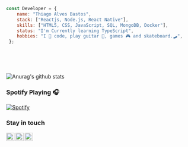 ```javascript 
const Developer = {     
    name: "Thiago Alves Bastos",
    stack: ["Reactjs, Node.js, React Native"],
    skills: ["HTML5, CSS, JavaScript, SQL, MongoDB, Docker"],     
    status: "I'm Currently learning TypeScript",        
    hobbies: "I 💜 code, play guitar 🎸, games 🎮 and skateboard.🛹",            
 };         
                                      
 ```                                                                      
                                                                                                                        
 <br />                                                                                                                                                            
 <br />                                                                                                                                                                                     
                                                                                                              
                                
![Anurag's github stats](https://github-readme-stats.vercel.app/api?username=the-one-who-knoccks&show_icons=true&theme=dark)
                         
                                                                      
### Spotify Playing 🎧                                    
[![Spotify](https://now-playing-spotify.vercel.app/api/spotify)](https://open.spotify.com/user/4bqhduwc9zy3lnu569vw34txr)
                                       
                                                                                                    
                                                                                                                       
### Stay in touch                                                                 
          
[<img align="left" alt="the-one-who-knoccks | Twitter" width="22px" src="https://cdn.jsdelivr.net/npm/simple-icons@v3/icons/twitter.svg" />][twitter]
[<img align="left" alt="the.one.who.knoccks | LinkedIn" width="22px" src="https://cdn.jsdelivr.net/npm/simple-icons@v3/icons/linkedin.svg" />][linkedin]
[<img align="left" alt="the-one-who-knoccks | Instagram" width="22px" src="https://cdn.jsdelivr.net/npm/simple-icons@v3/icons/instagram.svg" />][instagram]
          
                  
[twitter]: https://twitter.com/the-one-who-knoccks       
[instagram]: https://instagram.com/the.one.who.knoccks      
[linkedin]: https://linkedin.com/in/thiagoalves89 
            
            
                   
        
 
      
